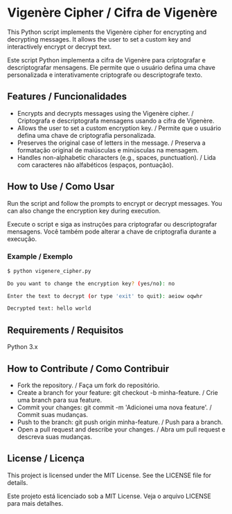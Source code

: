 # Vigenère Cipher / Cifra de Vigenère

This Python script implements the Vigenère cipher for encrypting and decrypting messages. It allows the user to set a custom key and interactively encrypt or decrypt text.

Este script Python implementa a cifra de Vigenère para criptografar e descriptografar mensagens. Ele permite que o usuário defina uma chave personalizada e interativamente criptografe ou descriptografe texto.

## Features / Funcionalidades
- Encrypts and decrypts messages using the Vigenère cipher. / Criptografa e descriptografa mensagens usando a cifra de Vigenère.
- Allows the user to set a custom encryption key. / Permite que o usuário defina uma chave de criptografia personalizada.
- Preserves the original case of letters in the message. / Preserva a formatação original de maiúsculas e minúsculas na mensagem.
- Handles non-alphabetic characters (e.g., spaces, punctuation). / Lida com caracteres não alfabéticos (espaços, pontuação).

## How to Use / Como Usar
Run the script and follow the prompts to encrypt or decrypt messages. You can also change the encryption key during execution.

Execute o script e siga as instruções para criptografar ou descriptografar mensagens. Você também pode alterar a chave de criptografia durante a execução.

### Example / Exemplo
```bash
$ python vigenere_cipher.py

Do you want to change the encryption key? (yes/no): no

Enter the text to decrypt (or type 'exit' to quit): aeiow oqwhr

Decrypted text: hello world
```

## Requirements / Requisitos
Python 3.x

## How to Contribute / Como Contribuir
- Fork the repository. / Faça um fork do repositório.
- Create a branch for your feature: git checkout -b minha-feature. / Crie uma branch para sua feature.
- Commit your changes: git commit -m 'Adicionei uma nova feature'. / Commit suas mudanças.
- Push to the branch: git push origin minha-feature. / Push para a branch.
- Open a pull request and describe your changes. / Abra um pull request e descreva suas mudanças.

## License / Licença
This project is licensed under the MIT License. See the LICENSE file for details.

Este projeto está licenciado sob a MIT License. Veja o arquivo LICENSE para mais detalhes.
